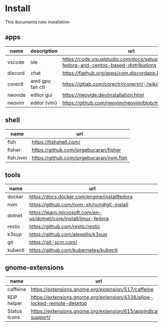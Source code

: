 # Install

This documents new installation

## apps

| name    | description     | url                                                                                        |
| ------- | --------------- | ------------------------------------------------------------------------------------------ |
| vscode  | ide             | https://code.visualstudio.com/docs/setup/linux#_rhel-fedora-and-centos-based-distributions |
| discord | chat            | https://flathub.org/apps/com.discordapp.Discord                                            |
| corectl | amd gpu fan ctl | https://gitlab.com/corectrl/corectrl/-/wikis/Installation                                  |
| neovide | editor gui      | https://neovide.dev/installation.html                                                      |
| neovim  | editor (vim)    | https://github.com/neovim/neovim/blob/master/INSTALL.md                                    |

## shell

| name     | url                                      |
| -------- | ---------------------------------------- |
| fish     | https://fishshell.com/                   |
| fisher   | https://github.com/jorgebucaran/fisher   |
| fish.nvm | https://github.com/jorgebucaran/nvm.fish |

<!-- may go back to zsh, fish has nice auto complete with tab though
| zsh                          | https://github.com/ohmyzsh/ohmyzsh/wiki/Installing-ZSH#fedora               |
| oh-my-zsh                    | https://github.com/ohmyzsh/ohmyzsh/wiki/                                    |
| powerline10k                 | https://github.com/romkatv/powerlevel10k#oh-my-zsh                          |
| zsh-autosuggestions          | https://github.com/zsh-users/zsh-autosuggestions/blob/master/INSTALL.md     |
| zsh-syntax-highlighting      | https://github.com/zsh-users/zsh-syntax-highlighting/blob/master/INSTALL.md |
| zsh-history-substring-search | https://github.com/zsh-users/zsh-history-substring-search                   |
-->

## tools

| name    | url                                                                |
| ------- | ------------------------------------------------------------------ |
| docker  | https://docs.docker.com/engine/installfedora                       |
| nvm     | https://github.com/nvm-sh/nvm#git-install                          |
| dotnet  | https://learn.microsoft.com/en-us/dotnet/core/install/linux-fedora |
| restic  | https://github.com/restic/restic                                   |
| k3sup   | https://github.com/alexellis/k3sup                                 |
| git     | https://git-scm.com/                                               |
| kubectl | https://github.com/kubernetes/kubectl                              |

## gnome-extensions

| name         | url                                                                     |
| ------------ | ----------------------------------------------------------------------- |
| caffeine     | https://extensions.gnome.org/extension/517/caffeine                     |
| RDP helper   | https://extensions.gnome.org/extension/4338/allow-locked-remote-desktop |
| Status Icons | https://extensions.gnome.org/extension/615/appindicator-support/        |
